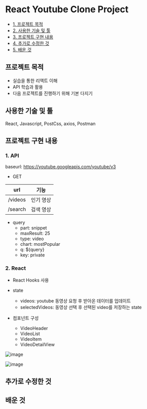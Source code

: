 # React Youtube Clone Project

* [1. 프로젝트 목적](#list-1)
* [2. 사용한 기술 및 툴](#list-2)
* [3. 프로젝트 구현 내용](#list-3)
* [4. 추가로 수정한 것](#list-4)
* [5. 배운 것](#list-5)

## 프로젝트 목적 <a id="list-1"></a>
- 실습을 통한 리액트 이해
- API 학습과 활용
- 다음 프로젝트를 진행하기 위해 기본 다지기

## 사용한 기술 및 툴 <a id="list-2"></a>
React, Javascript, PostCss, axios, Postman

## 프로젝트 구현 내용 <a id="list-3"></a>

### 1. API

baseurl: https://youtube.googleapis.com/youtube/v3

- GET

| url   | 기능  |
| :----: | :----: |
| /videos | 인기 영상 |
| /search  | 검색 영상 |


- query
  - part: snippet
  - maxResult: 25
  - type: video
  - chart: mostPopular
  - q: ${query}
  - key: private

### 2. React

- React Hooks 사용

- state
  - videos: youtube 동영상 요청 후 받아온 데이터를 업데이트
  - selectedVideos: 동영상 선택 후 선택된 video를 저장하는 state

- 컴포넌트 구성
  - VideoHeader
  - VideoList
  - VideoItem
  - VideoDetailView
  
![image](https://user-images.githubusercontent.com/32028959/129474189-b33752d2-69e0-4d44-a3cf-ff709b53196f.png)

![image](https://user-images.githubusercontent.com/32028959/129474262-718f1a71-1002-449e-9839-9f2cdbed7bc8.png)


## 추가로 수정한 것 <a id="list-4"></a>

## 배운 것 <a id="list-5"></a>
